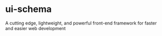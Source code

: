 ui-schema
=========

A cutting edge, lightweight, and powerful front-end framework for faster and easier web development
